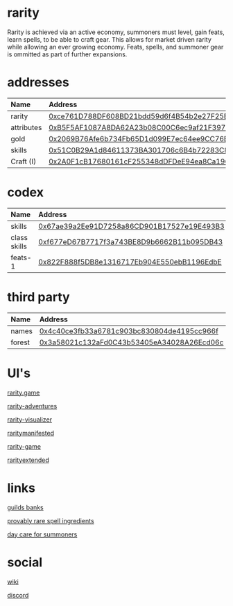 # rarity
Rarity is achieved via an active economy, summoners must level, gain feats, learn spells, to be able to craft gear. This allows for market driven rarity while allowing an ever growing economy. Feats, spells, and summoner gear is ommitted as part of further expansions.

# addresses

| Name | Address |
| :--- | :--- |
| rarity | [0xce761D788DF608BD21bdd59d6f4B54b2e27F25Bb](https://ftmscan.com/address/0xce761D788DF608BD21bdd59d6f4B54b2e27F25Bb) |
| attributes | [0xB5F5AF1087A8DA62A23b08C00C6ec9af21F397a1](https://ftmscan.com/address/0xB5F5AF1087A8DA62A23b08C00C6ec9af21F397a1) |
| gold | [0x2069B76Afe6b734Fb65D1d099E7ec64ee9CC76B2](https://ftmscan.com/address/0x2069B76Afe6b734Fb65D1d099E7ec64ee9CC76B2) |
| skills | [0x51C0B29A1d84611373BA301706c6B4b72283C80F](https://ftmscan.com/address/0x51C0B29A1d84611373BA301706c6B4b72283C80F) |
| Craft (I) | [0x2A0F1cB17680161cF255348dDFDeE94ea8Ca196A](https://ftmscan.com/address/0x2A0F1cB17680161cF255348dDFDeE94ea8Ca196A) |

# codex

| Name | Address |
| :--- | :--- |
| skills | [0x67ae39a2Ee91D7258a86CD901B17527e19E493B3](https://ftmscan.com/address/0x67ae39a2Ee91D7258a86CD901B17527e19E493B3) |
| class skills | [0xf677eD67B7717f3a743BE8D9b6662B11b095DB43](https://ftmscan.com/address/0xf677eD67B7717f3a743BE8D9b6662B11b095DB43) |
| feats-1 | [0x822F888f5DB8e1316717Eb904E550ebB1196EdbE](https://ftmscan.com/address/0x822F888f5DB8e1316717Eb904E550ebB1196EdbE) |

# third party

| Name | Address |
| :--- | :--- |
| names | [0x4c40ce3fb33a6781c903bc830804de4195cc966f](https://ftmscan.com/address/0x4c40ce3fb33a6781c903bc830804de4195cc966f) |
| forest | [0x3a58021c132aFd0C43b53405eA34028A26Ecd06c](https://ftmscan.com/address/0x3a58021c132aFd0C43b53405eA34028A26Ecd06c) |


# UI's

[rarity.game](https://rarity.game/)

[rarity-adventures](https://rarity-adventures.surge.sh/)

[rarity-visualizer](https://rarity-visualizer-ui.vercel.app/)

[raritymanifested](https://www.raritymanifested.com/profile)

[rarity-game](https://rarity-game.netlify.app/)

[rarityextended](https://rarityextended.com/)

# links

[guilds banks](https://twitter.com/nomorebear/status/1434843331817738243)

[provably rare spell ingredients](https://github.com/sorawit/provably-rare-gems/blob/master/contracts/ProvablyRareGem.sol)

[day care for summoners](https://github.com/abdullathedruid/daycare_manager/blob/main/contracts/DaycareManager.sol)

# social

[wiki](rarity.wiki)

[discord](https://discord.gg/F5URbkcvmD)
